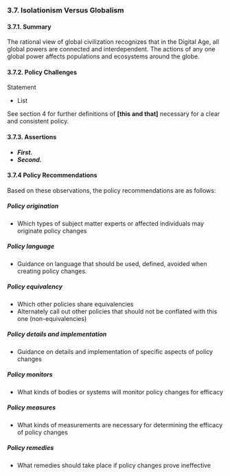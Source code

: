 ### 3.7.  Isolationism Versus Globalism

#### 3.7.1.  Summary
The rational view of global civilization recognizes that in the Digital Age, all global powers are connected and interdependent.  The actions of any one global power affects populations and ecosystems around the globe.  

#### 3.7.2.  Policy Challenges
Statement

- List

See section 4 for further definitions of **[this and that]** necessary for a clear and consistent policy.

#### 3.7.3. Assertions 

-  *__First.__*
-  *__Second.__*

#### 3.7.4  Policy Recommendations
Based on these observations, the policy recommendations are as follows:

##### Policy origination
- Which types of subject matter experts or affected individuals may originate policy changes

##### Policy language
- Guidance on language that should be used, defined, avoided when creating policy changes.

##### Policy equivalency
- Which other policies share equivalencies
- Alternately call out other policies that should not be conflated with this one (non-equivalencies)

##### Policy details and implementation
- Guidance on details and implementation of specific aspects of policy changes

##### Policy monitors 
- What kinds of bodies or systems will monitor policy changes for efficacy

##### Policy measures
- What kinds of measurements are necessary for determining the efficacy of policy changes

##### Policy remedies
- What remedies should take place if policy changes prove ineffective 

